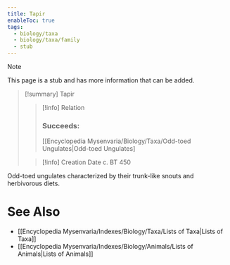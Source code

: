 ```yaml
---
title: Tapir
enableToc: true
tags:
  - biology/taxa
  - biology/taxa/family
  - stub
---
```


> [!note]
> This page is a stub and has more information that can be added.

> [!summary] Tapir
> > [!info] Relation
> > ### Succeeds:
> > [[Encyclopedia Mysenvaria/Biology/Taxa/Odd-toed Ungulates|Odd-toed Ungulates]
>
> > [!info] Creation Date
> > c. BT 450

Odd-toed ungulates characterized by their trunk-like snouts and herbivorous diets.

# See Also
- [[Encyclopedia Mysenvaria/Indexes/Biology/Taxa/Lists of Taxa|Lists of Taxa]]
- [[Encyclopedia Mysenvaria/Indexes/Biology/Animals/Lists of Animals|Lists of Animals]]

